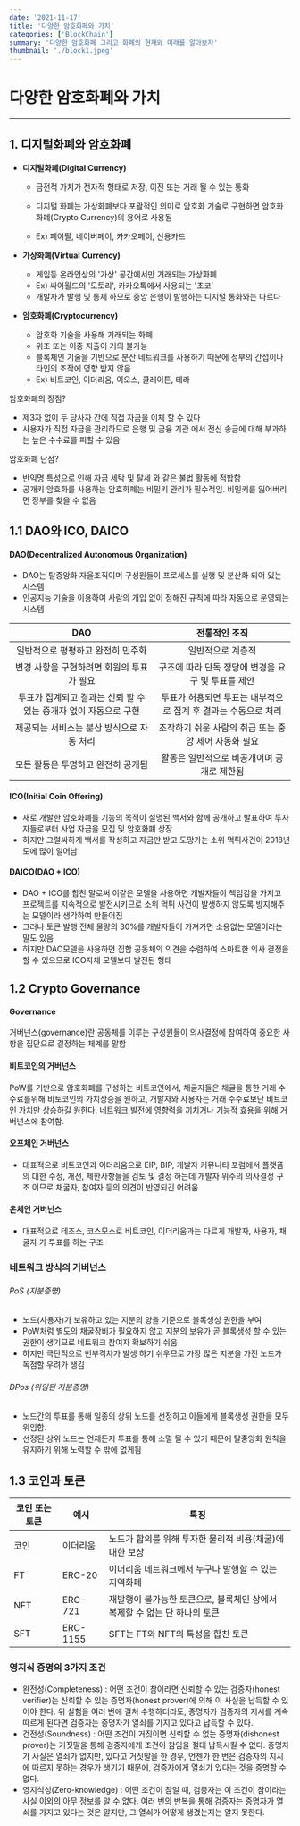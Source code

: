 ```yaml
---
date: '2021-11-17'
title: '다양한 암호화페와 가치'
categories: ['BlockChain']
summary: '다양한 암호화폐 그리고 화폐의 현재와 미래를 알아보자'
thumbnail: './block1.jpeg'
---
```


# 다양한 암호화폐와 가치

---

## 1. 디지털화폐와 암호화폐

- **디지털화폐(Digital Currency)**

  - 금전적 가치가 전자적 형태로 저장, 이전 또는 거래 될 수 있는 통화
  - 디지털 화폐는 가상화폐보다 포괄적인 의미로 암호화 기술로 구현하면 암호화화폐(Crypto Currency)의 용어로 사용됨

  - Ex) 페이팔, 네이버페이, 카카오페이, 신용카드

- **가상화폐(Virtual Currency)**

  - 게임등 온라인상의 '가상' 공간에서만 거래되는 가상화폐
  - Ex) 싸이월드의 '도토리', 카카오톡에서 사용되는 '초코'
  - 개발자가 발행 및 통제 하므로 중앙 은행이 발행하는 디지털 통화와는 다르다

- **암호화폐(Cryptocurrency)**

  - 암호화 기술을 사용해 거래되는 화폐
  - 위조 또는 이중 지출이 거의 불가능
  - 블록체인 기술을 기반으로 분산 네트워크를 사용하기 때문에 정부의 간섭이나 타인의 조작에 영향 받지 않음
  - Ex) 비트코인, 이더리움, 이오스, 클레이튼, 테라

암호화폐의 장점?

- 제3자 없이 두 당사자 간에 직접 자금을 이체 할 수 있다
- 사용자가 직접 자금을 관리하므로 은행 및 금융 기관 에서 전신 송금에 대해 부과하는 높은 수수료를 피할 수 있음

암호화폐 단점?

- 반익명 특성으로 인해 자금 세탁 및 탈세 와 같은 불법 활동에 적합함
- 공개키 암호화를 사용하는 암호화폐는 비밀키 관리가 필수적임. 비밀키를 잃어버리면 장부를 찾을 수 없음

## 1.1 DAO와 ICO, DAICO

#### DAO(Decentralized Autonomous Organization)

- DAO는 탈중앙화 자율조직이며 구성원들이 프로세스를 실행 및 분산화 되어 있는 시스템
- 인공지능 기술을 이용하여 사람의 개입 없이 정해진 규칙에 따라 자동으로 운영되는 시스템

|                               DAO                                |                         전통적인 조직                          |
| :--------------------------------------------------------------: | :------------------------------------------------------------: |
|                일반적으로 평평하고 완전히 민주화                 |                       일반적으로 계층적                        |
|            변경 사항을 구현하려면 회원의 투표가 필요             |       구조에 따라 단독 정당에 변경을 요구 및 투표를 제안       |
| 투표가 집계되고 결과는 신뢰 할 수 있는 중개자 없이 자동으로 구현 | 투표가 허용되면 투표는 내부적으로 집계 후 결과는 수동으로 처리 |
|            제공되는 서비스는 분산 방식으로 자동 처리             |      조작하기 쉬운 사람의 취급 또는 중앙 제어 자동화 필요      |
|                모든 활동은 투명하고 완전히 공개됨                |           활동은 일반적으로 비공개이며 공개로 제한됨           |

#### ICO(Initial Coin Offering)

- 새로 개발한 암호화폐를 기능의 목적이 설명된 백서와 함께 공개하고 발표하여 투자자들로부터 사업 자금을 모집 및 암호화폐 상장
- 하지만 그럴싸하게 백서를 작성하고 자금만 받고 도망가는 소위 먹튀사건이 2018년도에 많이 일어남

#### DAICO(DAO + ICO)

- DAO + ICO를 합친 말로써 이같은 모델을 사용하면 개발자들이 책임감을 가지고 프로젝트를 지속적으로 발전시키므로 소위 먹튀 사건이 발생하지 않도록 방지해주는 모델이라 생각하여 만들어짐
- 그러나 토큰 발행 전체 물량의 30%를 개발자들이 가져가면 소용없는 모델이라는 말도 있음
- 하지만 DAO모델을 사용하면 집합 공동체의 의견을 수렴하여 스마트한 의사 결정을 할 수 있으므로 ICO자체 모델보다 발전된 형태

## 1.2 Crypto Governance

#### Governance

거버넌스(governance)란 공동체를 이루는 구성원들이 의사결정에 참여하여 중요한 사항을 집단으로 결정하는 체계를 말함

#### 비트코인의 거버넌스

PoW를 기반으로 암호화폐를 구성하는 비트코인에서, 채굴자들은 채굴을 통한 거래 수수료를위해 비토코인의 가치상승을 원하고, 개발자와 사용자는 거래 수수료보단 비트코인 가치만 상승하길 원한다. 네트워크 발전에 영향력을 끼치거나 기능적 효용을 위해 거버넌스에 참여함.

#### 오프체인 거버넌스

- 대표적으로 비트코인과 이더리움으로 EIP, BIP, 개발자 커뮤니티 포럼에서 플랫폼의 대한 수정, 개선, 제한사항들을 검토 및 결정 하는데 개발자 위주의 의사결정 구조 이므로 채굴자, 참여자 등의 의견이 반영되긴 어려움

#### 온체인 거버넌스

- 대표적으로 테조스, 코스모스로 비트코인, 이더리움과는 다르게 개발자, 사용자, 채굴자 가 투표를 하는 구조

### 네트워크 방식의 거버넌스

###### PoS (지분증명)

- 노드(사용자)가 보유하고 있는 지분의 양을 기준으로 블록생성 권한을 부여
- PoW처럼 별도의 채굴장비가 필요하지 않고 지분의 보유가 곧 블록생성 할 수 있는 권한이 생기므로 네트워크 참여자 확보하기 쉬움
- 하지만 극단적으로 빈부격차가 발생 하기 쉬우므로 가장 많은 지분을 가진 노드가 독점할 우려가 생김

###### DPos (위임된 지분증명)

- 노드간의 투표를 통해 일종의 상위 노드를 선정하고 이들에게 블록생성 권한을 모두 위임함.
- 선정된 상위 노드는 언제든지 투표를 통해 소멸 될 수 있기 때문에 탈중앙화 원칙을 유지하기 위해 노력할 수 밖에 없게됨

## 1.3 코인과 토큰

| 코인 또는 토큰 | 예시     | 특징                                                                      |
| -------------- | -------- | ------------------------------------------------------------------------- |
| 코인           | 이더리움 | 노드가 합의를 위해 투자한 물리적 비용(채굴)에 대한 보상                   |
| FT             | ERC-20   | 이더리움 네트워크에서 누구나 발행할 수 있는 지역화폐                      |
| NFT            | ERC-721  | 재발행이 불가능한 토큰으로, 블록체인 상에서 복제할 수 없는 단 하나의 토큰 |
| SFT            | ERC-1155 | SFT는 FT와 NFT의 특성을 합친 토큰                                         |

### 영지식 증명의 3가지 조건

- 완전성(Completeness) : 어떤 조건이 참이라면 신뢰할 수 있는 검증자(honest verifier)는 신뢰할 수 있는 증명자(honest prover)에 의해 이 사실을 납득할 수 있어야 한다. 위 실험을 여러 번에 걸쳐 수행하더라도, 증명자가 검증자의 지시를 계속 따르게 된다면 검증자는 증명자가 열쇠를 가지고 있다고 납득할 수 있다.
- 건전성(Soundness) : 어떤 조건이 거짓이면 신뢰할 수 없는 증명자(dishonest prover)는 거짓말을 통해 검증자에게 조건이 참임을 절대 납득시킬 수 없다. 증명자가 사실은 열쇠가 없지만, 있다고 거짓말을 한 경우, 언젠가 한 번은 검증자의 지시에 따르지 못하는 경우가 생기기 때문에, 검증자에게 열쇠가 있다는 것을 증명할 수 없다.
- 영지식성(Zero-knowledge) : 어떤 조건이 참일 때, 검증자는 이 조건이 참이라는 사실 이외의 아무 정보를 알 수 없다. 여러 번의 반복을 통해 검증자는 증명자가 열쇠를 가지고 있다는 것은 알지만, 그 열쇠가 어떻게 생겼는지는 알지 못한다.
